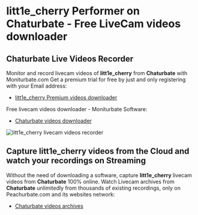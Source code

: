 # litt1e_cherry Performer on Chaturbate - Free LiveCam videos downloader

## Chaturbate Live Videos Recorder

Monitor and record livecam videos of **litt1e_cherry** from **Chaturbate** with Moniturbate.com
Get a premium trial for free by just and only registering with your Email address:
* [litt1e_cherry Premium videos downloader](https://moniturbate.com/request-demo-licence-key.html)

Free livecam videos downloader - Moniturbate Software:
* [Chaturbate videos downloader](https://moniturbate.com/moniturbate-download-software.html)

![litt1e_cherry livecam videos recorder](https://peachurnet.com/templates/moniturbate-software.png)


## Capture litt1e_cherry videos from the Cloud and watch your recordings on Streaming

Without the need of downloading a software, capture **litt1e_cherry** livecam videos from **Chaturbate** 100% online.
Watch Livecam archives from **Chaturbate** unlimitedly from thousands of existing recordings, only on Peachurbate.com and its websites network:
* [Chaturbate videos archives](https://peachurnet.com/)